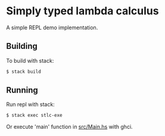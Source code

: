 # Simply typed lambda calculus

A simple REPL demo implementation.

## Building

To build with stack:

```bash
$ stack build
```

## Running

Run repl with stack:

```bash
$ stack exec stlc-exe
```

Or execute 'main' function in [src/Main.hs](src/Main.hs) with ghci.
